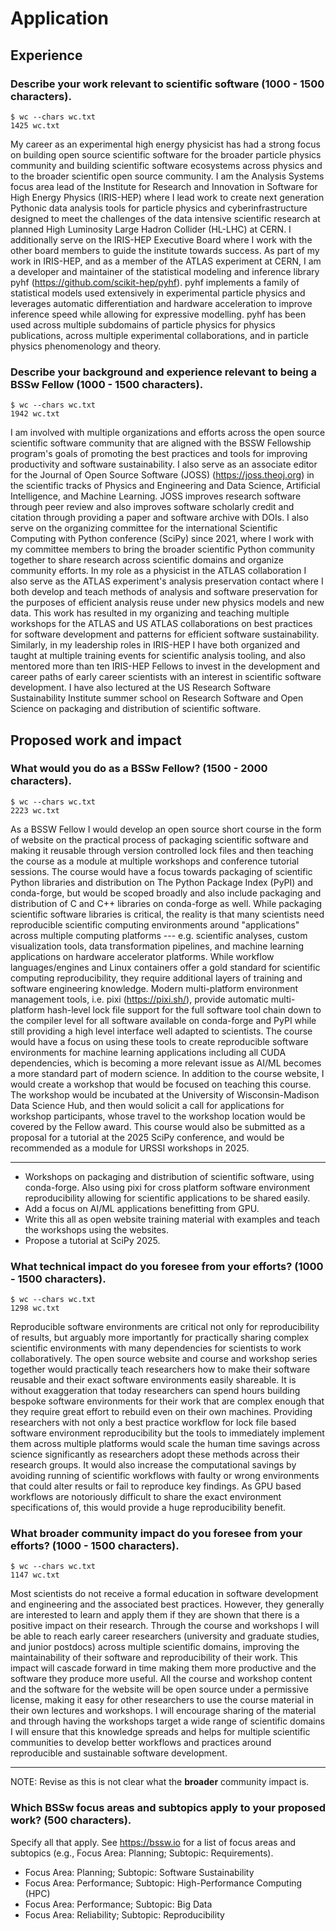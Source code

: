 # Application

## Experience

### Describe your work relevant to scientific software (1000 - 1500 characters).

```
$ wc --chars wc.txt
1425 wc.txt
```

My career as an experimental high energy physicist has had a strong focus on building open source scientific software for the broader particle physics community and building scientific software ecosystems across physics and to the broader scientific open source community.
I am the Analysis Systems focus area lead of the Institute for Research and Innovation in Software for High Energy Physics (IRIS-HEP) where I lead work to create next generation Pythonic data analysis tools for particle physics and cyberinfrastructure designed to meet the challenges of the data intensive scientific research at planned High Luminosity Large Hadron Collider (HL-LHC) at CERN.
I additionally serve on the IRIS-HEP Executive Board where I work with the other board members to guide the institute towards success.
As part of my work in IRIS-HEP, and as a member of the ATLAS experiment at CERN, I am a developer and maintainer of the statistical modeling and inference library pyhf (https://github.com/scikit-hep/pyhf).
pyhf implements a family of statistical models used extensively in experimental particle physics and leverages automatic differentiation and hardware acceleration to improve inference speed while allowing for expressive modelling.
pyhf has been used across multiple subdomains of particle physics for physics publications, across multiple experimental collaborations, and in particle physics phenomenology and theory.

### Describe your background and experience relevant to being a BSSw Fellow (1000 - 1500 characters).

```
$ wc --chars wc.txt
1942 wc.txt
```

I am involved with multiple organizations and efforts across the open source scientific software community that are aligned with the BSSW Fellowship program's goals of promoting the best practices and tools for improving productivity and software sustainability.
I also serve as an associate editor for the Journal of Open Source Software (JOSS) (https://joss.theoj.org) in the scientific tracks of Physics and Engineering and Data Science, Artificial Intelligence, and Machine Learning.
JOSS improves research software through peer review and also improves software scholarly credit and citation through providing a paper and software archive with DOIs.
I also serve on the organizing committee for the international Scientific Computing with Python conference (SciPy) since 2021, where I work with my committee members to bring the broader scientific Python community together to share research across scientific domains and organize community efforts.
In my role as a physicist in the ATLAS collaboration I also serve as the ATLAS experiment's analysis preservation contact where I both develop and teach methods of analysis and software preservation for the purposes of efficient analysis reuse under new physics models and new data.
This work has resulted in my organizing and teaching multiple workshops for the ATLAS and US ATLAS collaborations on best practices for software development and patterns for efficient software sustainability.
Similarly, in my leadership roles in IRIS-HEP I have both organized and taught at multiple training events for scientific analysis tooling, and also mentored more than ten IRIS-HEP Fellows to invest in the development and career paths of early career scientists with an interest in scientific software development.
I have also lectured at the US Research Software Sustainability Institute summer school on Research Software and Open Science on packaging and distribution of scientific software.

## Proposed work and impact

### What would you do as a BSSw Fellow? (1500 - 2000 characters).

```
$ wc --chars wc.txt
2223 wc.txt
```

As a BSSW Fellow I would develop an open source short course in the form of website on the practical process of packaging scientific software and making it reusable through version controlled lock files and then teaching the course as a module at multiple workshops and conference tutorial sessions.
The course would have a focus towards packaging of scientific Python libraries and distribution on The Python Package Index (PyPI) and conda-forge, but would be scoped broadly and also include packaging and distribution of C and C++ libraries on conda-forge as well.
While packaging scientific software libraries is critical, the reality is that many scientists need reproducible scientific computing environments around "applications" across multiple computing platforms --- e.g. scientific analyses, custom visualization tools, data transformation pipelines, and machine learning applications on hardware accelerator platforms.
While workflow languages/engines and Linux containers offer a gold standard for scientific computing reproducibility, they require additional layers of training and software engineering knowledge.
Modern multi-platform environment management tools, i.e. pixi (https://pixi.sh/), provide automatic multi-platform hash-level lock file support for the full software tool chain down to the compiler level for all software available on conda-forge and PyPI while still providing a high level interface well adapted to scientists.
The course would have a focus on using these tools to create reproducible software environments for machine learning applications including all CUDA dependencies, which is becoming a more relevant issue as AI/ML becomes a more standard part of modern science.
In addition to the course website, I would create a workshop that would be focused on teaching this course.
The workshop would be incubated at the University of Wisconsin-Madison Data Science Hub, and then would solicit a call for applications for workshop participants, whose travel to the workshop location would be covered by the Fellow award.
This course would also be submitted as a proposal for a tutorial at the 2025 SciPy conference, and would be recommended as a module for URSSI workshops in 2025.

---

* Workshops on packaging and distribution of scientific software, using conda-forge.
Also using pixi for cross platform software environment reproducibility allowing for scientific applications to be shared easily.
* Add a focus on AI/ML applications benefitting from GPU.
* Write this all as open website training material with examples and teach the workshops using the websites.
* Propose a tutorial at SciPy 2025.

### What technical impact do you foresee from your efforts? (1000 - 1500 characters).

```
$ wc --chars wc.txt
1298 wc.txt
```

Reproducible software environments are critical not only for reproducibility of results, but arguably more importantly for practically sharing complex scientific environments with many dependencies for scientists to work collaboratively.
The open source website and course and workshop series together would practically teach researchers how to make their software reusable and their exact software environments easily shareable.
It is without exaggeration that today researchers can spend hours building bespoke software environments for their work that are complex enough that they require great effort to rebuild even on their own machines.
Providing researchers with not only a best practice workflow for lock file based software environment reproducibility but the tools to immediately implement them across multiple platforms would scale the human time savings across science significantly as researchers adopt these methods across their research groups.
It would also increase the computational savings by avoiding running of scientific workflows with faulty or wrong environments that could alter results or fail to reproduce key findings.
As GPU based workflows are notoriously difficult to share the exact environment specifications of, this would provide a huge reproducibility benefit.

### What broader community impact do you foresee from your efforts? (1000 - 1500 characters).

```
$ wc --chars wc.txt
1147 wc.txt
```

Most scientists do not receive a formal education in software development and engineering and the associated best practices.
However, they generally are interested to learn and apply them if they are shown that there is a positive impact on their research.
Through the course and workshops I will be able to reach early career researchers (university and graduate studies, and junior postdocs) across multiple scientific domains, improving the maintainability of their software and reproducibility of their work.
This impact will cascade forward in time making them more productive and the software they produce more useful.
All the course and workshop content and the software for the website will be open source under a permissive license, making it easy for other researchers to use the course material in their own lectures and workshops.
I will encourage sharing of the material and through having the workshops target a wide range of scientific domains I will ensure that this knowledge spreads and helps for multiple scientific communities to develop better workflows and practices around reproducible and sustainable software development.

---

NOTE: Revise as this is not clear what the **broader** community impact is.

### Which BSSw focus areas and subtopics apply to your proposed work? (500 characters).
Specify all that apply.
See https://bssw.io for a list of focus areas and subtopics (e.g., Focus Area: Planning; Subtopic: Requirements).

* Focus Area: Planning; Subtopic: Software Sustainability
* Focus Area: Performance; Subtopic: High-Performance Computing (HPC)
* Focus Area: Performance; Subtopic: Big Data
* Focus Area: Reliability; Subtopic: Reproducibility
